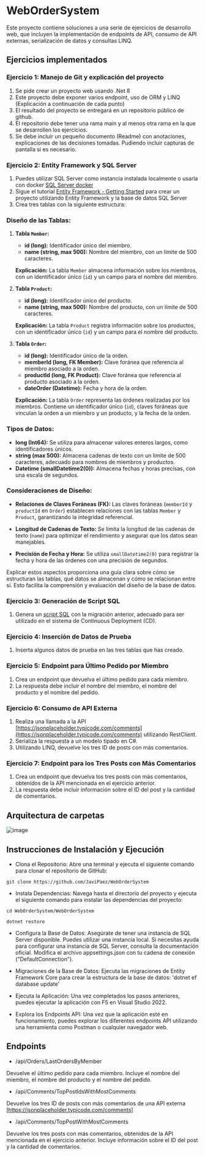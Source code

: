 # WebOrderSystem

Este proyecto contiene soluciones a una serie de ejercicios de desarrollo web, que incluyen la implementación de endpoints de API, consumo de API externas, serialización de datos y consultas LINQ.

## Ejercicios implementados
### Ejercicio 1: Manejo de Git y explicación del proyecto
1. Se pide crear un proyecto web usando .Net 8
2. Este proyecto debe exponer varios endpoint, uso de ORM y LINQ (Explicación a continuación de cada punto)
3. El resultado del proyecto se entregará en un repositorio público de github.
4. El repositorio debe tener una rama main y al menos otra rama en la que se desarrollen los ejercicios.
5. Se debe incluir un pequeño documento (Readme) con anotaciones, explicaciones de las decisiones tomadas. Pudiendo incluir capturas de pantalla si es necesario.

### Ejercicio 2: Entity Framework y SQL Server
1. Puedes utilizar SQL Server como instancia instalada localmente o usarla con docker [SQL Server docker](https://hub.docker.com/_/microsoft-mssql-server)
2. Sigue el tutorial [Entity Framework - Getting Started](https://learn.microsoft.com/es-es/ef/core/) para crear un proyecto utilizando Entity Framework y la base de datos SQL Server
3. Crea tres tablas con la siguiente estructura:

### Diseño de las Tablas:

1. **Tabla `Member`:**
   - **id (long):** Identificador único del miembro.
   - **name (string, max 500):** Nombre del miembro, con un límite de 500 caracteres.

   **Explicación:** La tabla `Member` almacena información sobre los miembros, con un identificador único (`id`) y un campo para el nombre del miembro.

2. **Tabla `Product`:**
   - **id (long):** Identificador único del producto.
   - **name (string, max 500):** Nombre del producto, con un límite de 500 caracteres.

   **Explicación:** La tabla `Product` registra información sobre los productos, con un identificador único (`id`) y un campo para el nombre del producto.

3. **Tabla `Order`:**
   - **id (long):** Identificador único de la orden.
   - **memberId (long, FK Member):** Clave foránea que referencia al miembro asociado a la orden.
   - **productId (long, FK Product):** Clave foránea que referencia al producto asociado a la orden.
   - **dateOrder (Datetime):** Fecha y hora de la orden.

   **Explicación:** La tabla `Order` representa las órdenes realizadas por los miembros. Contiene un identificador único (`id`), claves foráneas que vinculan la orden a un miembro y un producto, y la fecha de la orden.

### Tipos de Datos:

- **long (Int64):** Se utiliza para almacenar valores enteros largos, como identificadores únicos.
- **string (max 500):** Almacena cadenas de texto con un límite de 500 caracteres, adecuado para nombres de miembros y productos.
- **Datetime (smallDatetime2(0)):** Almacena fechas y horas precisas, con una escala de segundos.

### Consideraciones de Diseño:

- **Relaciones de Claves Foráneas (FK):** Las claves foráneas (`memberId` y `productId` en `Order`) establecen relaciones con las tablas `Member` y `Product`, garantizando la integridad referencial.

- **Longitud de Cadenas de Texto:** Se limita la longitud de las cadenas de texto (`name`) para optimizar el rendimiento y asegurar que los datos sean manejables.

- **Precisión de Fecha y Hora:** Se utiliza `smallDatetime2(0)` para registrar la fecha y hora de las órdenes con una precisión de segundos.

Explicar estos aspectos proporciona una guía clara sobre cómo se estructuran las tablas, qué datos se almacenan y cómo se relacionan entre sí. Esto facilita la comprensión y evaluación del diseño de la base de datos.


### Ejercicio 3: Generación de Script SQL
1. Genera un [script SQL](https://learn.microsoft.com/en-us/ef/core/managing-schemas/migrations/applying?tabs=dotnet-core-cli#sql-scripts) con la migración anterior, adecuado para ser utilizado en el sistema de Continuous Deployment (CD).

### Ejercicio 4: Inserción de Datos de Prueba
1. Inserta algunos datos de prueba en las tres tablas que has creado.

### Ejercicio 5: Endpoint para Último Pedido por Miembro
1. Crea un endpoint que devuelva el último pedido para cada miembro.
2. La respuesta debe incluir el nombre del miembro, el nombre del producto y el nombre del pedido.

### Ejercicio 6: Consumo de API Externa
1. Realiza una llamada a la API [https://jsonplaceholder.typicode.com/comments](https://jsonplaceholder.typicode.com/comments) utilizando RestClient.
2. Serializa la respuesta a un modelo tipado en C#.
3. Utilizando LINQ, devuelve los tres ID de posts con más comentarios.

### Ejercicio 7: Endpoint para los Tres Posts con Más Comentarios
1. Crea un endpoint que devuelva los tres posts con más comentarios, obtenidos de la API mencionada en el ejercicio anterior.
2. La respuesta debe incluir información sobre el ID del post y la cantidad de comentarios.


## Arquitectura de carpetas
![image](https://github.com/JaviPaez/WebOrderSystem/assets/69802155/c1a74bd3-d5af-4380-85fb-bf061240e036)

## Instrucciones de Instalación y Ejecución
- Clona el Repositorio: Abre una terminal y ejecuta el siguiente comando para clonar el repositorio de GitHub:

```git clone https://github.com/JaviPaez/WebOrderSystem```

- Instala Dependencias: Navega hasta el directorio del proyecto y ejecuta el siguiente comando para instalar las dependencias del proyecto:


```cd WebOrderSystem/WebOrderSystem```


```dotnet restore```

- Configura la Base de Datos: Asegúrate de tener una instancia de SQL Server disponible. Puedes utilizar una instancia local. Si necesitas ayuda para configurar una instancia de SQL Server, consulta la documentación oficial. Modifica el archivo appsettings.json con tu cadena de conexión ("DefaultConnection").

- Migraciones de la Base de Datos: Ejecuta las migraciones de Entity Framework Core para crear la estructura de la base de datos:
'dotnet ef database update'

- Ejecuta la Aplicación: Una vez completados los pasos anteriores, puedes ejecutar la aplicación con F5 en Visual Studio 2022.

- Explora los Endpoints API: Una vez que la aplicación esté en funcionamiento, puedes explorar los diferentes endpoints API utilizando una herramienta como Postman o cualquier navegador web.

## Endpoints

- /api/Orders/LastOrdersByMember

Devuelve el último pedido para cada miembro. Incluye el nombre del miembro, el nombre del producto y el nombre del pedido.

- /api/Comments/TopPostIdsWithMostComments
  
Devuelve los tres ID de posts con más comentarios de una API externa [https://jsonplaceholder.typicode.com/comments]

- /api/Comments/TopPostWithMostComments

Devuelve los tres posts con más comentarios, obtenidos de la API mencionada en el ejercicio anterior. Incluye información sobre el ID del post y la cantidad de comentarios.
